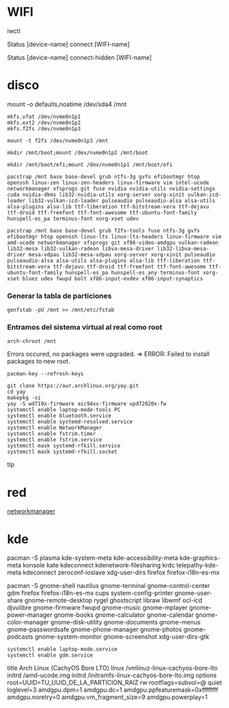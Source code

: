 # WIFI

iwctl

Status [device-name] connect [WIFI-name]

Status [device-name] connect-hidden [WIFI-name]



# disco

mount -o defaults,noatime /dev/sda4 /mnt



```
mkfs.vfat /dev/nvme0n1p1
mkfs.ext2 /dev/nvme0n1p2
mkfs.f2fs /dev/nvme0n1p3
```



```
mount -t f2fs /dev/nvme0n1p3 /mnt
```

```
mkdir /mnt/boot;mount /dev/nvme0n1p2 /mnt/boot
```

```
mkdir /mnt/boot/efi;mount /dev/nvme0n1p1 /mnt/boot/efi
```



```
pacstrap /mnt base base-devel grub ntfs-3g gvfs efibootmgr htop openssh linux-zen linux-zen-headers linux-firmware vim intel-ucode networkmanager xfsprogs git fuse nvidia nvidia-utils nvidia-settings cuda nvidia-dkms lib32-nvidia-utils xorg-server xorg-xinit vulkan-icd-loader lib32-vulkan-icd-loader pulseaudio pulseaudio-alsa alsa-utils alsa-plugins alsa-lib ttf-liberation ttf-bitstream-vera ttf-dejavu ttf-droid ttf-freefont ttf-font-awesome ttf-ubuntu-font-family hunspell-es_pa terminus-font xorg-xset udev
```

```
pacstrap /mnt base base-devel grub f2fs-tools fuse ntfs-3g gvfs efibootmgr htop openssh linux-lts linux-lts-headers linux-firmware vim amd-ucode networkmanager xfsprogs git xf86-video-amdgpu vulkan-radeon lib32-mesa lib32-vulkan-radeon libva-mesa-driver lib32-libva-mesa-driver mesa-vdpau lib32-mesa-vdpau xorg-server xorg-xinit pulseaudio pulseaudio-alsa alsa-utils alsa-plugins alsa-lib ttf-liberation ttf-bitstream-vera ttf-dejavu ttf-droid ttf-freefont ttf-font-awesome ttf-ubuntu-font-family hunspell-es_pa hunspell-es_any terminus-font xorg-xset bluez udev fwupd bolt xf86-input-evdev xf86-input-synaptics
```

### Generar la tabla de particiones

```
genfstab -pU /mnt >> /mnt/etc/fstab
```

### Entramos del sistema virtual al real como root

```
arch-chroot /mnt

```


Errors occured, no packages were upgraded. 
⇒ ERROR: Failed to install packages to new root.
```
pacman-key --refresh-keys
```

```
git clone https://aur.archlinux.org/yay.git
cd yay
makepkg -si
yay -S wd719x-firmware aic94xx-firmware upd72020x-fw 
systemctl enable laptop-mode-tools PC
systemctl enable bluetooth.service
systemctl enable systemd-resolved.service
systemctl enable NetworkManager
systemctl enable fstrim.timer
systemctl enable fstrim.service
systemctl mask systemd-rfkill.service
systemctl mask systemd-rfkill.socket
```



tlp

# red

[networkmanager](https://www.archlinux.org/packages/?name=networkmanager)



# kde

pacman -S plasma kde-system-meta kde-accessibility-meta kde-graphics-meta konsole kate kdeconnect kdenetwork-filesharing krdc telepathy-kde-meta kdeconnect zeroconf-ioslave xdg-user-dirs firefox firefox-i18n-es-mx 



pacman -S gnome-shell nautilus gnome-terminal gnome-control-center gdm firefox firefox-i18n-es-mx cups system-config-printer gnome-user-share gnome-remote-desktop rygel ghostscript libraw libwmf ocl-icd djvulibre gnome-firmware fwupd gnome-music gnome-mplayer gnome-power-manager gnome-books gnome-calculator gnome-calendar gnome-color-manager gnome-disk-utility gnome-documents gnome-menus gnome-passwordsafe gnome-phone-manager gnome-photos gnome-podcasts gnome-system-monitor gnome-screenshot xdg-user-dirs-gtk



```
systemctl enable laptop-mode.service
systemctl enable gdm.service
```



title   Arch Linux (CachyOS Bore LTO)
linux   /vmlinuz-linux-cachyos-bore-lto
initrd  /amd-ucode.img
initrd  /initramfs-linux-cachyos-bore-lto.img
options root=UUID=TU_UUID_DE_LA_PARTICION_RAIZ rw rootflags=subvol=@ quiet loglevel=3 amdgpu.dpm=1 amdgpu.dc=1 amdgpu.ppfeaturemask=0xffffffff amdgpu.noretry=0 amdgpu.vm_fragment_size=9 amdgpu.powerplay=1

